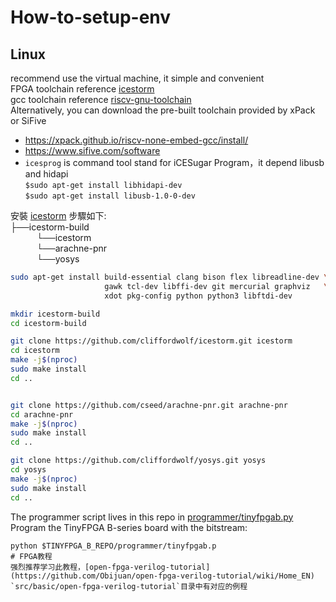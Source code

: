 # How-to-setup-env
## Linux
recommend use the virtual machine, it simple and convenient  
FPGA toolchain reference [icestorm](http://www.clifford.at/icestorm/)  
gcc toolchain reference [riscv-gnu-toolchain](https://pingu98.wordpress.com/2019/04/08/how-to-build-your-own-cpu-from-scratch-inside-an-fpga/)  
Alternatively, you can download the pre-built toolchain provided by xPack or SiFive
+ https://xpack.github.io/riscv-none-embed-gcc/install/
+ https://www.sifive.com/software
+ `icesprog` is command tool stand for iCESugar Program，it depend libusb and hidapi  
`$sudo apt-get install libhidapi-dev`  
`$sudo apt-get install libusb-1.0-0-dev`
  
安裝 [icestorm](http://www.clifford.at/icestorm/) 步驟如下:  
├──icestorm-build  
&emsp;&emsp;&emsp;└──icestorm  
&emsp;&emsp;&emsp;└──arachne-pnr  
&emsp;&emsp;&emsp;└──yosys  

```sh
sudo apt-get install build-essential clang bison flex libreadline-dev \
                     gawk tcl-dev libffi-dev git mercurial graphviz   \
                     xdot pkg-config python python3 libftdi-dev

mkdir icestorm-build
cd icestorm-build

git clone https://github.com/cliffordwolf/icestorm.git icestorm
cd icestorm
make -j$(nproc)
sudo make install
cd ..


git clone https://github.com/cseed/arachne-pnr.git arachne-pnr
cd arachne-pnr
make -j$(nproc)
sudo make install
cd ..

git clone https://github.com/cliffordwolf/yosys.git yosys
cd yosys
make -j$(nproc)
sudo make install
cd ..

```


The programmer script lives in this repo in [programmer/tinyfpgab.py](https://github.com/tinyfpga/TinyFPGA-B-Series/blob/master/programmer/tinyfpgab.py) Program the TinyFPGA B-series board with the bitstream:
```shell
python $TINYFPGA_B_REPO/programmer/tinyfpgab.p
# FPGA教程
强烈推荐学习此教程，[open-fpga-verilog-tutorial](https://github.com/Obijuan/open-fpga-verilog-tutorial/wiki/Home_EN) `src/basic/open-fpga-verilog-tutorial`目录中有对应的例程

